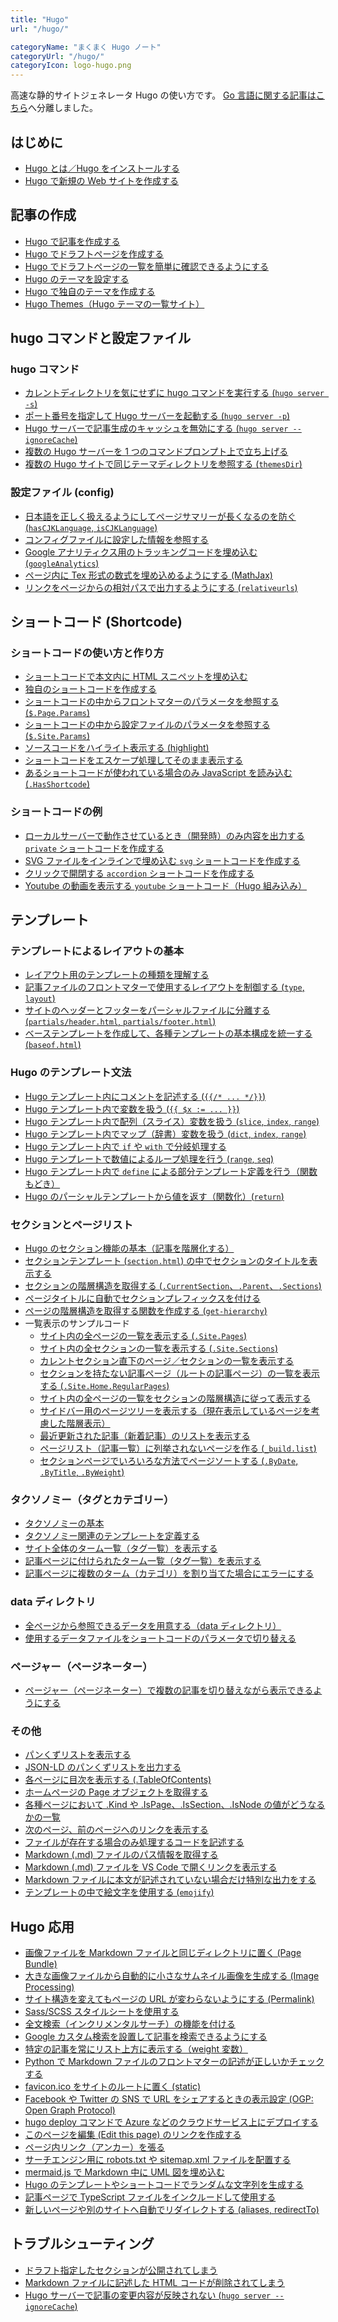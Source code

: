 ```yaml
---
title: "Hugo"
url: "/hugo/"

categoryName: "まくまく Hugo ノート"
categoryUrl: "/hugo/"
categoryIcon: logo-hugo.png
---
```


高速な静的サイトジェネレータ Hugo の使い方です。
[Go 言語に関する記事はこちら](/go/)へ分離しました。

はじめに <!-- basic -->
----
* [Hugo とは／Hugo をインストールする](/p/r8ufyk5/)
* [Hugo で新規の Web サイトを作成する](/p/bt5enw6/)

記事の作成 <!-- basic -->
----
* [Hugo で記事を作成する](/p/q7sdwgy/)
* [Hugo でドラフトページを作成する](/p/m2oatdw/)
* [Hugo でドラフトページの一覧を簡単に確認できるようにする](/p/qpcvfzi/)
* [Hugo のテーマを設定する](/p/h2cku5d/)
* [Hugo で独自のテーマを作成する](/p/s4qbuez/)
* [Hugo Themes（Hugo テーマの一覧サイト）](https://themes.gohugo.io/)

hugo コマンドと設定ファイル
----

### hugo コマンド <!-- cli -->
* [カレントディレクトリを気にせずに hugo コマンドを実行する (`hugo server -s`) ](/p/wdyk5n7/)
* [ポート番号を指定して Hugo サーバーを起動する (`hugo server -p`)](/p/jj7rcvf/)
* [Hugo サーバーで記事生成のキャッシュを無効にする (`hugo server --ignoreCache`)](/p/taxh3m7/)
* [複数の Hugo サーバーを 1 つのコマンドプロンプト上で立ち上げる](/p/yg4o9rb/)
* [複数の Hugo サイトで同じテーマディレクトリを参照する (`themesDir`)](/p/4m7gqfx/)

### 設定ファイル (config) <!-- config -->
* [日本語を正しく扱えるようにしてページサマリーが長くなるのを防ぐ (`hasCJKLanguage`, `isCJKLanguage`)](/p/rqcwgyj/)
* [コンフィグファイルに設定した情報を参照する](/p/5m9tdwg/)
* [Google アナリティクス用のトラッキングコードを埋め込む (`googleAnalytics`)](/p/zxk6pat/)
* [ページ内に Tex 形式の数式を埋め込めるようにする (MathJax)](/p/dsfzi4n/)
* [リンクをページからの相対パスで出力するようにする (`relativeurls`)](/p/32n9scv/)

ショートコード (Shortcode) <!-- shortcode -->
----

### ショートコードの使い方と作り方
* [ショートコードで本文内に HTML スニペットを埋め込む](/p/tsfzj4n/)
* [独自のショートコードを作成する](/p/ttfyk5o/)
* [ショートコードの中からフロントマターのパラメータを参照する (`$.Page.Params`)](/p/t4sdxi3/)
* [ショートコードの中から設定ファイルのパラメータを参照する (`$.Site.Params`)](/p/53patex/)
* [ソースコードをハイライト表示する (highlight)](/p/gxk6qat/)
* [ショートコードをエスケープ処理してそのまま表示する](/p/9tg2m7q/)
* [あるショートコードが使われている場合のみ JavaScript を読み込む (`.HasShortcode`)](/p/3j6qate/)

### ショートコードの例
* [ローカルサーバーで動作させているとき（開発時）のみ内容を出力する `private` ショートコードを作成する](/p/jbr6kzd/)
* [SVG ファイルをインラインで埋め込む `svg` ショートコードを作成する](/p/kyn8rcv/)
* [クリックで開閉する `accordion` ショートコードを作成する](/p/w5gs4ep/)
* [Youtube の動画を表示する `youtube` ショートコード（Hugo 組み込み）](https://gohugo.io/content-management/shortcodes/#youtube)

テンプレート
----

### テンプレートによるレイアウトの基本 <!-- template -->
* [レイアウト用のテンプレートの種類を理解する](/p/zg4n7q9/)
* [記事ファイルのフロントマターで使用するレイアウトを制御する (`type`, `layout`)](/p/m2n8rbu/)
* [サイトのヘッダーとフッターをパーシャルファイルに分離する (`partials/header.html`, `partials/footer.html`)](/p/wvi3n7q/)
* [ベーステンプレートを作成して、各種テンプレートの基本構成を統一する (`baseof.html`)](/p/bbxj5pa/)

### Hugo のテンプレート文法 <!-- template -->
* [Hugo テンプレート内にコメントを記述する (`{{/* ... */}}`)](/p/5zwytgx/)
* [Hugo テンプレート内で変数を扱う (`{{ $x := ... }}`)](/p/y39gzkc/)
* [Hugo テンプレート内で配列（スライス）変数を扱う (`slice`, `index`, `range`)](/p/7bvjywy/)
* [Hugo テンプレート内でマップ（辞書）変数を扱う (`dict`, `index`, `range`)](/p/yhqogz6/)
* [Hugo テンプレート内で `if` や `with` で分岐処理する](/p/ewoqwrk/)
* [Hugo テンプレートで数値によるループ処理を行う (`range`, `seq`)](/p/8vm6xqm/)
* [Hugo テンプレート内で `define` による部分テンプレート定義を行う（関数もどき）](/p/pkww45p/)
* [Hugo のパーシャルテンプレートから値を返す（関数化）(`return`)](/p/4anjern/)

### セクションとページリスト <!-- template -->
* [Hugo のセクション機能の基本（記事を階層化する）](/p/8ihz7es/)
* [セクションテンプレート (`section.html`) の中でセクションのタイトルを表示する](/p/mn4ji9o/)
* [セクションの階層構造を取得する (`.CurrentSection`、`.Parent`、`.Sections`)](/p/8vrj4ui/)
* [ページタイトルに自動でセクションプレフィックスを付ける](/p/dunigdz/)
* [ページの階層構造を取得する関数を作成する (`get-hierarchy`)](/p/v9t62ux/)
* 一覧表示のサンプルコード <!-- list -->
  * [サイト内の全ページの一覧を表示する (`.Site.Pages`)](/p/sgrjpfu/)
  * [サイト内の全セクションの一覧を表示する (`.Site.Sections`)](/p/vczuozw/)
  * [カレントセクション直下のページ／セクションの一覧を表示する](/p/pgub54h/)
  * [セクションを持たない記事ページ（ルートの記事ページ）の一覧を表示する (`.Site.Home.RegularPages`)](/p/4sxmnfi/)
  * [サイト内の全ページの一覧をセクションの階層構造に従って表示する](/p/xuwd7tn/)
  * [サイドバー用のページツリーを表示する（現在表示しているページを考慮した階層表示）](/p/7o7ymst/)
  * [最近更新された記事（新着記事）のリストを表示する](/p/pocxi4n/)
  * [ページリスト（記事一覧）に列挙されないページを作る (`_build.list`)](/p/4ziyhxe/)
  * [セクションページでいろいろな方法でページソートする (`.ByDate`, `.ByTitle`, `.ByWeight`)](/p/9gjnqtw/)

### タクソノミー（タグとカテゴリー） <!-- taxonomy -->
* [タクソノミーの基本](taxonomy/basic.html)
* [タクソノミー関連のテンプレートを定義する](taxonomy/template.html)
* [サイト全体のターム一覧（タグ一覧）を表示する](taxonomy/list-all-taxonomies.html)
* [記事ページに付けられたターム一覧（タグ一覧）を表示する](taxonomy/terms-in-page.html)
* [記事ページに複数のターム（カテゴリ）を割り当てた場合にエラーにする](taxonomy/too-many-terms.html)

### data ディレクトリ
* [全ページから参照できるデータを用意する（data ディレクトリ）](data/basic.html)
* [使用するデータファイルをショートコードのパラメータで切り替える](data/specify-datafile.html)

### ページャー（ページネーター）
* [ページャー（ページネーター）で複数の記事を切り替えながら表示できるようにする](pager/basic.html)

### その他
* [パンくずリストを表示する](/p/vemn3c4/)
* [JSON-LD のパンくずリストを出力する](template/breadcrumbs-json.html)
* [各ページに目次を表示する (.TableOfContents)](template/table-of-contents.html)
* [ホームページの Page オブジェクトを取得する](template/homepage.html)
* [各種ページにおいて .Kind や .IsPage、.IsSection、.IsNode の値がどうなるかの一覧](template/page-types.html)
* [次のページ、前のページへのリンクを表示する](template/prev-next-link.html)
* [ファイルが存在する場合のみ処理するコードを記述する](template/if-exists.html)
* [Markdown (.md) ファイルのパス情報を取得する](/p/8env4bi/)
* [Markdown (.md) ファイルを VS Code で開くリンクを表示する](/p/9hkprvx/)
* [Markdown ファイルに本文が記述されていない場合だけ特別な出力をする](template/empty-content.html)
* [テンプレートの中で絵文字を使用する (`emojify`)](/p/88e7tiz/)

Hugo 応用
----
* [画像ファイルを Markdown ファイルと同じディレクトリに置く (Page Bundle)](misc/page-bundle.html)
* [大きな画像ファイルから自動的に小さなサムネイル画像を生成する (Image Processing)](misc/image-processing.html)
* [サイト構造を変えてもページの URL が変わらないようにする (Permalink)](/p/u9r9p7n/)
* [Sass/SCSS スタイルシートを使用する](/p/k7jv7hs/)
* [全文検索（インクリメンタルサーチ）の機能を付ける](advanced/full-text-search.html)
* [Google カスタム検索を設置して記事を検索できるようにする](advanced/google-custom-search.html)
* [特定の記事を常にリスト上方に表示する（weight 変数）](basic/weight.html)
* [Python で Markdown ファイルのフロントマターの記述が正しいかチェックする](advanced/validate-front-matter.html)
* [favicon.ico をサイトのルートに置く (static)](misc/favicon.html)
* [Facebook や Twitter の SNS で URL をシェアするときの表示設定 (OGP: Open Graph Protocol)](advanced/ogp.html)
* [hugo deploy コマンドで Azure などのクラウドサービス上にデプロイする](advanced/deploy.html)
* [このページを編集 (Edit this page) のリンクを作成する](advanced/edit-this-page.html)
* [ページ内リンク（アンカー）を張る](advanced/internal-link.html)
* [サーチエンジン用に robots.txt や sitemap.xml ファイルを配置する](advanced/sitemap.html)
* [mermaid.js で Markdown 中に UML 図を埋め込む](/p/xg3n7qa/)
* [Hugo のテンプレートやショートコードでランダムな文字列を生成する](/p/9qexh2q/)
* [記事ページで TypeScript ファイルをインクルードして使用する](/p/3adgjnq/)
* [新しいページや別のサイトへ自動でリダイレクトする (aliases, redirectTo)](/p/oj3izfu/)

トラブルシューティング
----
* [ドラフト指定したセクションが公開されてしまう](misc/exclude-draft-section.html)
* [Markdown ファイルに記述した HTML コードが削除されてしまう](misc/include-html.html)
* [Hugo サーバーで記事の変更内容が反映されない (`hugo server --ignoreCache`)](/p/taxh3m7/)


